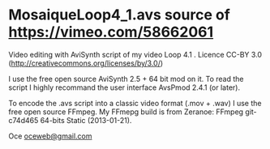 MosaiqueLoop4_1.avs source of https://vimeo.com/58662061
===========

Video editing with AviSynth script of my video Loop 4.1 . 
Licence CC-BY 3.0 (http://creativecommons.org/licenses/by/3.0/)

I use the free open source AviSynth 2.5 + 64 bit mod on it.
To read the script I highly recommand the user interface AvsPmod 2.4.1 (or later).

To encode the .avs script into a classic video format (.mov + .wav) I use the free open source FFmpeg.
My FFmepg build is from Zeranoe: FFmpeg git-c74d465 64-bits Static (2013-01-21).

Oce 
oceweb@gmail.com
